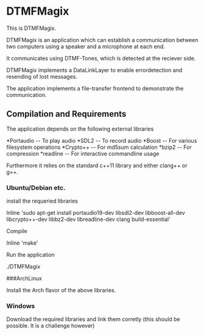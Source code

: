 DTMFMagix
=========

This is DTMFMagix.

DTMFMagix is an application which can establish a communication between two computers using a speaker and a microphone at each end.

It communicates using DTMF-Tones, which is detected at the reciever side.

DTMFMagix implements a DataLinkLayer to enable errordetection and resending of lost messages.

The application implements a file-transfer frontend to demonstrate the communication.

Compilation and Requirements
----------------------------

The application depends on the following external libraries

*Portaudio  -- To play audio
*SDL2       -- To record audio
*Boost      -- For various filesystem operations
*Crypto++   -- For md5sum calculation
*bzip2      -- For compression
*readline   -- For interactive commandline usage

Furthermore it relies on the standard c++11 library and either clang++ or g++.

### Ubuntu/Debian etc.

install the requeried libraries

Inline 'sudo apt-get install portaudio19-dev libsdl2-dev libboost-all-dev libcrypto++-dev libbz2-dev libreadline-dev clang build-essential'

Compile

Inline 'make'

Run the application

./DTMFMagix

###ArchLinux

Install the Arch flavor of the above libraries.

### Windows

Download the required libraries and link them corretly (this should be possible. It is a challenge however)


